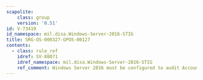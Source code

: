 ```yaml
---
scapolite:
    class: group
    version: '0.51'
id: V-73419
id_namespace: mil.disa.Windows-Server-2016-STIG
title: SRG-OS-000327-GPOS-00127
contents:
  - class: rule_ref
    idref: SV-88071
    idref_namespace: mil.disa.Windows-Server-2016-STIG
    ref_comment: Windows Server 2016 must be configured to audit Account Man ...
---
```


